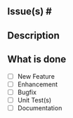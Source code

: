 <!-- 
Before creating an issue or submitting a PR, please check that your issue is not already fixed in the latest stable version and that a similar issue or PR is not reported already (also check closed issues).
-->

<!--
Please help us process GitHub Issues faster by providing the following information.

Note: If you have a question about your entire application or use case, please post it on the Okta Developer Forum (https://devforum.okta.com) instead. For urgent issues contact support@okta.com. Issues in this repository are reserved for bug reports and feature requests.
-->


## Issue(s) \#
<!-- Reference any existing issue(s) here. -->

## Description
<!-- Add a brief description of the issue. -->

## What is done
<!-- If possible, commit unit tests separately from the implementation to simplify validation. -->
- [ ] New Feature
- [ ] Enhancement
- [ ] Bugfix
- [ ] Unit Test(s)
- [ ] Documentation
